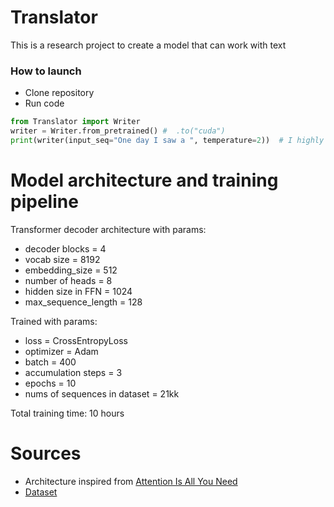 # Translator
This is a research project to create a model that can work with text

### How to launch
- Clone repository
- Run code
```python
from Translator import Writer
writer = Writer.from_pretrained() #  .to("cuda")
print(writer(input_seq="One day I saw a ", temperature=2))  # I highly recommend high temperature
```

# Model architecture and training pipeline
Transformer decoder architecture with params:
- decoder blocks = 4
- vocab size = 8192
- embedding_size = 512
- number of heads = 8
- hidden size in FFN = 1024
- max_sequence_length = 128

Trained with params:
- loss = CrossEntropyLoss
- optimizer = Adam
- batch = 400
- accumulation steps = 3
- epochs = 10
- nums of sequences in dataset = 21kk

Total training time: 10 hours

# Sources
- Architecture inspired from [Attention Is All You Need](https://arxiv.org/abs/1706.03762)
- [Dataset](https://huggingface.co/datasets/roneneldan/TinyStories)